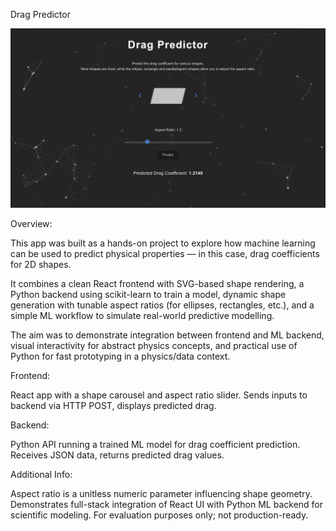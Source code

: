 Drag Predictor

![Drag Predictor App](frontend/src/assets/Drag-Predictor-App.png)

Overview:

This app was built as a hands-on project to explore how machine learning can be used to predict physical properties — in this case, drag coefficients for 2D shapes. 

It combines a clean React frontend with SVG-based shape rendering, a Python backend using scikit-learn to train a model, dynamic shape generation with tunable aspect ratios (for ellipses, rectangles, etc.), and a simple ML workflow to simulate real-world predictive modelling.

The aim was to demonstrate integration between frontend and ML backend, visual interactivity for abstract physics concepts, and practical use of Python for fast prototyping in a physics/data context.

Frontend:

React app with a shape carousel and aspect ratio slider. Sends inputs to backend via HTTP POST, displays predicted drag.

Backend:

Python API running a trained ML model for drag coefficient prediction. Receives JSON data, returns predicted drag values.

Additional Info:

Aspect ratio is a unitless numeric parameter influencing shape geometry. 
Demonstrates full-stack integration of React UI with Python ML backend for scientific modeling. 
For evaluation purposes only; not production-ready.

